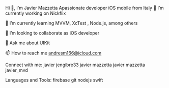 Hi 👋, I'm Javier Mazzetta
Apassionate developer iOS mobile from Italy
🔭 I’m currently working on Nickflix

🌱 I’m currently learning MVVM, XcTest , Node.js, among others

👯 I’m looking to collaborate as iOS developer

💬 Ask me about UIKit

📫 How to reach me andresm166@icloud.com

Connect with me:
javier jengibre33 javier mazzetta javier mazzetta javier_mvd

Languages and Tools:
firebase git nodejs swift
